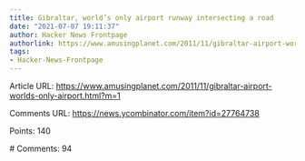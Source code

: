 ```yaml
---
title: Gibraltar, world’s only airport runway intersecting a road
date: "2021-07-07 19:11:37"
author: Hacker News Frontpage
authorlink: https://www.amusingplanet.com/2011/11/gibraltar-airport-worlds-only-airport.html?m=1
tags:
- Hacker-News-Frontpage
---
```


<p>Article URL: <a href="https://www.amusingplanet.com/2011/11/gibraltar-airport-worlds-only-airport.html?m=1">https://www.amusingplanet.com/2011/11/gibraltar-airport-worlds-only-airport.html?m=1</a></p>
<p>Comments URL: <a href="https://news.ycombinator.com/item?id=27764738">https://news.ycombinator.com/item?id=27764738</a></p>
<p>Points: 140</p>
<p># Comments: 94</p>
